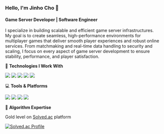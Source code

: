 ### Hello, I'm Jinho Cho 👋

#### Game Server Developer | Software Engineer

I specialize in building scalable and efficient game server infrastructures. My goal is to create seamless, high-performance environments for multiplayer games that deliver smooth player experiences and robust online services. From matchmaking and real-time data handling to security and scaling, I focus on every aspect of game server development to ensure stability, performance, and player satisfaction.

🔧 **Technologies I Work With**

<img src="https://img.shields.io/badge/Python-3766AB?style=flat-square&logo=Python&logoColor=white"/> <img src="https://img.shields.io/badge/C-A8B9CC?style=flat-square&logo=C&logoColor=white"/> <img src="https://img.shields.io/badge/-C%23-000000?logo=Csharp&style=flat"/> <img src="https://img.shields.io/badge/C++-00599C?style=flat-square&logo=C++&logoColor=white"/> <img src="https://img.shields.io/badge/MySQL-4479A1?style=flat-square&logo=MySQL&logoColor=white"/>

💻 **Tools & Platforms**

<img src="https://img.shields.io/badge/Visual Studio-5C2D91?style=flat-square&logo=VisualStudio&logoColor=white"/> <img src="https://img.shields.io/badge/Visual%20Studio%20Code-007ACC?style=flat-square&logo=Visual%20Studio%20Code&logoColor=white"/> <img src="https://img.shields.io/badge/GitHub-181717?style=flat-square&logo=GitHub&logoColor=white"/> <img src="https://img.shields.io/badge/Amazon AWS-232F3E?style=flat-square&logo=amazonaws&logoColor=white"/>

🏅 **Algorithm Expertise**

Gold level on [Solved.ac](https://solved.ac/zinoing) platform

[![Solved.ac Profile](http://mazassumnida.wtf/api/v2/generate_badge?boj=zinoing)](https://solved.ac/zinoing/)
